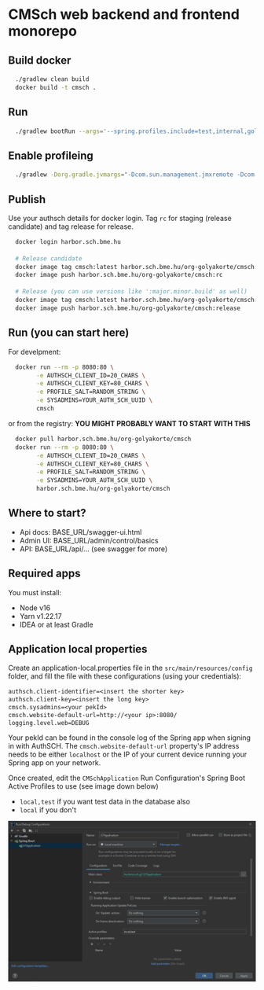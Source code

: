 CMSch web backend and frontend monorepo
===

## Build docker

```bash
  ./gradlew clean build
  docker build -t cmsch .
```

## Run

```bash
  ./gradlew bootRun --args='--spring.profiles.include=test,internal,golyakorte2022'
```

## Enable profileing

```bash
  ./gradlew -Dorg.gradle.jvmargs="-Dcom.sun.management.jmxremote -Dcom.sun.management.jmxremote.port=9010 -Dcom.sun.management.jmxremote.rmi.port=9010 -Dcom.sun.management.jmxremote.local.only=false -Dcom.sun.management.jmxremote.authenticate=false -Dcom.sun.management.jmxremote.ssl=false -XX:+UseSerialGC" clean bootRun --args='--spring.profiles.include=test,internal'
```

## Publish

Use your authsch details for docker login. Tag `rc` for staging (release candidate) and tag release for release.

```bash
  docker login harbor.sch.bme.hu
  
  # Release candidate
  docker image tag cmsch:latest harbor.sch.bme.hu/org-golyakorte/cmsch:rc
  docker image push harbor.sch.bme.hu/org-golyakorte/cmsch:rc
  
  # Release (you can use versions like ':major.minor.build' as well)
  docker image tag cmsch:latest harbor.sch.bme.hu/org-golyakorte/cmsch:release
  docker image push harbor.sch.bme.hu/org-golyakorte/cmsch:release
```

## Run (you can start here)

For develpment:

```bash
  docker run --rm -p 8080:80 \
        -e AUTHSCH_CLIENT_ID=20_CHARS \
        -e AUTHSCH_CLIENT_KEY=80_CHARS \
        -e PROFILE_SALT=RANDOM_STRING \
        -e SYSADMINS=YOUR_AUTH_SCH_UUID \
        cmsch
```

or from the registry: **YOU MIGHT PROBABLY WANT TO START WITH THIS**

```bash
  docker pull harbor.sch.bme.hu/org-golyakorte/cmsch
  docker run --rm -p 8080:80 \
        -e AUTHSCH_CLIENT_ID=20_CHARS \
        -e AUTHSCH_CLIENT_KEY=80_CHARS \
        -e PROFILE_SALT=RANDOM_STRING \
        -e SYSADMINS=YOUR_AUTH_SCH_UUID \
        harbor.sch.bme.hu/org-golyakorte/cmsch
```

## Where to start?

- Api docs: BASE_URL/swagger-ui.html
- Admin UI: BASE_URL/admin/control/basics
- API: BASE_URL/api/... (see swagger for more)

## Required apps

You must install:

- Node v16
- Yarn v1.22.17
- IDEA or at least Gradle

## Application local properties

Create an application-local.properties file in the `src/main/resources/config` folder, 
and fill the file with these configurations (using your credentials): 

```properties
authsch.client-identifier=<insert the shorter key>
authsch.client-key=<insert the long key>
cmsch.sysadmins=<your pekId>
cmsch.website-default-url=http://<your ip>:8080/
logging.level.web=DEBUG
```

Your pekId can be found in the console log of the Spring app when signing in with AuthSCH. The `cmsch.website-default-url`
property's IP address needs to be either `localhost` or the IP of your current device running your Spring app on your network.

Once created, edit the `CMSchApplication` Run Configuration's Spring Boot Active Profiles to use (see image down below)

- `local,test` if you want test data in the database also
- `local` if you don't

![runconfig](.readme-files/runconfig.png)
